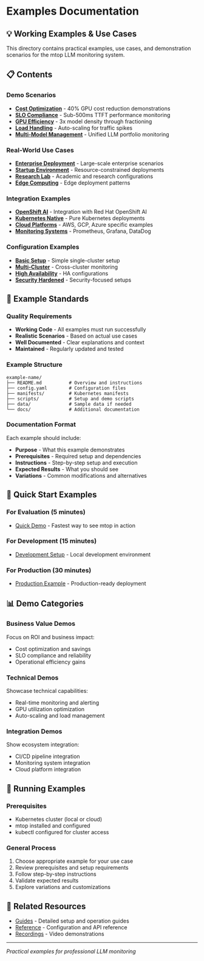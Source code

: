 # Examples Documentation

## 💡 Working Examples & Use Cases

This directory contains practical examples, use cases, and demonstration scenarios for the mtop LLM monitoring system.

## 📋 Contents

### Demo Scenarios
- **[Cost Optimization](demos/cost-optimization/)** - 40% GPU cost reduction demonstrations
- **[SLO Compliance](demos/slo-compliance/)** - Sub-500ms TTFT performance monitoring
- **[GPU Efficiency](demos/gpu-efficiency/)** - 3x model density through fractioning
- **[Load Handling](demos/load-handling/)** - Auto-scaling for traffic spikes
- **[Multi-Model Management](demos/multi-model/)** - Unified LLM portfolio monitoring

### Real-World Use Cases
- **[Enterprise Deployment](use-cases/enterprise/)** - Large-scale enterprise scenarios
- **[Startup Environment](use-cases/startup/)** - Resource-constrained deployments
- **[Research Lab](use-cases/research/)** - Academic and research configurations
- **[Edge Computing](use-cases/edge/)** - Edge deployment patterns

### Integration Examples
- **[OpenShift AI](integrations/openshift-ai/)** - Integration with Red Hat OpenShift AI
- **[Kubernetes Native](integrations/kubernetes/)** - Pure Kubernetes deployments
- **[Cloud Platforms](integrations/cloud/)** - AWS, GCP, Azure specific examples
- **[Monitoring Systems](integrations/monitoring/)** - Prometheus, Grafana, DataDog

### Configuration Examples
- **[Basic Setup](configs/basic/)** - Simple single-cluster setup
- **[Multi-Cluster](configs/multi-cluster/)** - Cross-cluster monitoring
- **[High Availability](configs/ha/)** - HA configurations
- **[Security Hardened](configs/security/)** - Security-focused setups

## 🎯 Example Standards

### Quality Requirements
- **Working Code** - All examples must run successfully
- **Realistic Scenarios** - Based on actual use cases
- **Well Documented** - Clear explanations and context
- **Maintained** - Regularly updated and tested

### Example Structure
```
example-name/
├── README.md          # Overview and instructions
├── config.yaml        # Configuration files
├── manifests/         # Kubernetes manifests
├── scripts/           # Setup and demo scripts
├── data/              # Sample data if needed
└── docs/              # Additional documentation
```

### Documentation Format
Each example should include:
- **Purpose** - What this example demonstrates
- **Prerequisites** - Required setup and dependencies
- **Instructions** - Step-by-step setup and execution
- **Expected Results** - What you should see
- **Variations** - Common modifications and alternatives

## 🚀 Quick Start Examples

### For Evaluation (5 minutes)
- [Quick Demo](demos/quick-start/) - Fastest way to see mtop in action

### For Development (15 minutes)
- [Development Setup](configs/development/) - Local development environment

### For Production (30 minutes)
- [Production Example](use-cases/production/) - Production-ready deployment

## 📊 Demo Categories

### Business Value Demos
Focus on ROI and business impact:
- Cost optimization and savings
- SLO compliance and reliability
- Operational efficiency gains

### Technical Demos
Showcase technical capabilities:
- Real-time monitoring and alerting
- GPU utilization optimization
- Auto-scaling and load management

### Integration Demos
Show ecosystem integration:
- CI/CD pipeline integration
- Monitoring system integration
- Cloud platform integration

## 🔧 Running Examples

### Prerequisites
- Kubernetes cluster (local or cloud)
- mtop installed and configured
- kubectl configured for cluster access

### General Process
1. Choose appropriate example for your use case
2. Review prerequisites and setup requirements
3. Follow step-by-step instructions
4. Validate expected results
5. Explore variations and customizations

## 🔗 Related Resources
- [Guides](../guides/) - Detailed setup and operation guides
- [Reference](../reference/) - Configuration and API reference
- [Recordings](../artifacts/recordings/) - Video demonstrations

---

*Practical examples for professional LLM monitoring*